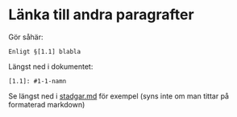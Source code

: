# Länka till andra paragrafter

Gör såhär:

```
Enligt §[1.1] blabla
```

Längst ned i dokumentet:

```
[1.1]: #1-1-namn
```

Se längst ned i [stadgar.md](stadgar/body.md) för exempel (syns inte om man tittar på formaterad markdown)